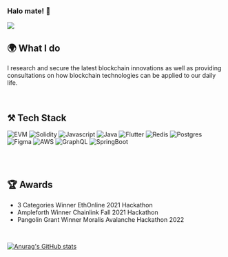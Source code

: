 ### Halo mate! 👋

![](https://komarev.com/ghpvc/?username=AxelDevara)

## 🌍 What I do
I research and secure the latest blockchain innovations as well as providing consultations on how blockchain technologies can be applied to our daily life.

<br />

## ⚒️ Tech Stack
![EVM](https://img.shields.io/badge/Ethereum-3C3C3D?style=for-the-badge&logo=Ethereum&logoColor=white)
![Solidity](https://img.shields.io/badge/Solidity-e6e6e6?style=for-the-badge&logo=solidity&logoColor=black)
![Javascript](https://img.shields.io/badge/JavaScript-323330?style=for-the-badge&logo=javascript&logoColor=F7DF1E)
![Java](https://img.shields.io/badge/Java-ED8B00?style=for-the-badge&logo=java&logoColor=white)
![Flutter](https://img.shields.io/badge/Flutter-02569B?style=for-the-badge&logo=flutter&logoColor=white)
![Redis](https://img.shields.io/badge/redis-%23DD0031.svg?&style=for-the-badge&logo=redis&logoColor=white)
![Postgres](https://img.shields.io/badge/PostgreSQL-316192?style=for-the-badge&logo=postgresql&logoColor=white)
![Figma](https://img.shields.io/badge/Figma-F24E1E?style=for-the-badge&logo=figma&logoColor=white)
![AWS](https://img.shields.io/badge/Amazon_AWS-FF9900?style=for-the-badge&logo=amazonaws&logoColor=white)
![GraphQL](https://img.shields.io/badge/GraphQl-E10098?style=for-the-badge&logo=graphql&logoColor=white)
![SpringBoot](https://img.shields.io/badge/Spring_Boot-F2F4F9?style=for-the-badge&logo=spring-boot)

<br/> 

<br/>

## 🏆 Awards
- 3 Categories Winner EthOnline 2021 Hackathon
- Ampleforth Winner Chainlink Fall 2021 Hackathon
- Pangolin Grant Winner Moralis Avalanche Hackathon 2022

</br>

[![Anurag's GitHub stats](https://github-readme-stats.vercel.app/api?username=AxelDevara)](https://github.com/anuraghazra/github-readme-stats)

